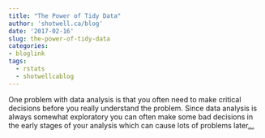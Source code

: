 ```yaml
---
title: "The Power of Tidy Data"
author: 'shotwell.ca/blog'
date: '2017-02-16'
slug: the-power-of-tidy-data
categories:
- bloglink
tags:
  - rstats
  - shotwellcablog
---
```


One problem with data analysis is that you often need to make critical decisions before you really understand the problem. Since data analysis is always somewhat exploratory you can often make some bad decisions in the early stages of your analysis which can cause lots of problems later[... <i class="fas fa-external-link-alt"></i>](http://shotwell.ca/blog/2017/02/16/the-power-of-tidy-data/)

